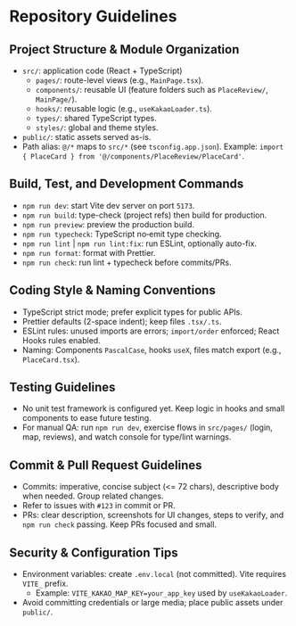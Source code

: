 # Repository Guidelines

## Project Structure & Module Organization
- `src/`: application code (React + TypeScript)
  - `pages/`: route-level views (e.g., `MainPage.tsx`).
  - `components/`: reusable UI (feature folders such as `PlaceReview/`, `MainPage/`).
  - `hooks/`: reusable logic (e.g., `useKakaoLoader.ts`).
  - `types/`: shared TypeScript types.
  - `styles/`: global and theme styles.
- `public/`: static assets served as-is.
- Path alias: `@/*` maps to `src/*` (see `tsconfig.app.json`). Example: `import { PlaceCard } from '@/components/PlaceReview/PlaceCard'`.

## Build, Test, and Development Commands
- `npm run dev`: start Vite dev server on port `5173`.
- `npm run build`: type-check (project refs) then build for production.
- `npm run preview`: preview the production build.
- `npm run typecheck`: TypeScript no‑emit type checking.
- `npm run lint` | `npm run lint:fix`: run ESLint, optionally auto-fix.
- `npm run format`: format with Prettier.
- `npm run check`: run lint + typecheck before commits/PRs.

## Coding Style & Naming Conventions
- TypeScript strict mode; prefer explicit types for public APIs.
- Prettier defaults (2-space indent); keep files `.tsx/.ts`.
- ESLint rules: unused imports are errors; `import/order` enforced; React Hooks rules enabled.
- Naming: Components `PascalCase`, hooks `useX`, files match export (e.g., `PlaceCard.tsx`).

## Testing Guidelines
- No unit test framework is configured yet. Keep logic in hooks and small components to ease future testing.
- For manual QA: run `npm run dev`, exercise flows in `src/pages/` (login, map, reviews), and watch console for type/lint warnings.

## Commit & Pull Request Guidelines
- Commits: imperative, concise subject (<= 72 chars), descriptive body when needed. Group related changes.
- Refer to issues with `#123` in commit or PR.
- PRs: clear description, screenshots for UI changes, steps to verify, and `npm run check` passing. Keep PRs focused and small.

## Security & Configuration Tips
- Environment variables: create `.env.local` (not committed). Vite requires `VITE_` prefix.
  - Example: `VITE_KAKAO_MAP_KEY=your_app_key` used by `useKakaoLoader`.
- Avoid committing credentials or large media; place public assets under `public/`.

